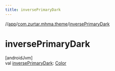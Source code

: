 ```yaml
---
title: inversePrimaryDark
---
```

//[app](../../index.html)/[com.zurtar.mhma.theme](index.html)/[inversePrimaryDark](inverse-primary-dark.html)



# inversePrimaryDark



[androidJvm]\
val [inversePrimaryDark](inverse-primary-dark.html): [Color](https://developer.android.com/reference/kotlin/androidx/compose/ui/graphics/Color.html)



